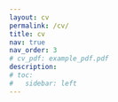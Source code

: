 ```yaml
---
layout: cv
permalink: /cv/
title: cv
nav: true
nav_order: 3
# cv_pdf: example_pdf.pdf
description: 
# toc:
#   sidebar: left
---
```

